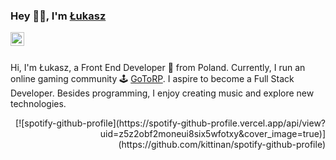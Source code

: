 ### Hey 👋🏽, I'm [Łukasz](https://github.com/lukasz-sz96)

<a href="https://www.linkedin.com/in/lukasz-szczesny/">
  <img align="left" alt="LinkdeIN" width="22px" src="https://cdn.jsdelivr.net/npm/simple-icons@v3/icons/linkedin.svg" />
</a>

<br/>
<br />

Hi, I'm Łukasz, a Front End Developer 🚀 from Poland. Currently, I run an online gaming community 🕹️ [GoToRP](https:/gotorp.pl/). I aspire to become a Full Stack Developer. Besides programming, I enjoy creating music and explore new technologies.

  <p align="right">
  [![spotify-github-profile](https://spotify-github-profile.vercel.app/api/view?uid=z5z2obf2moneui8six5wfotxy&cover_image=true)](https://github.com/kittinan/spotify-github-profile)
  </p>

